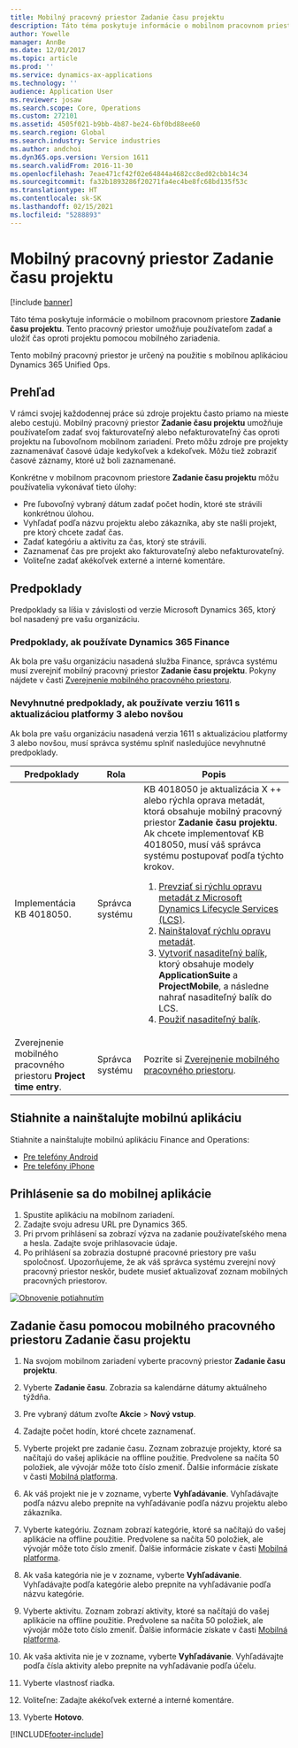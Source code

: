 ```yaml
---
title: Mobilný pracovný priestor Zadanie času projektu
description: Táto téma poskytuje informácie o mobilnom pracovnom priestore Zadanie času projektu. Tento pracovný priestor umožňuje používateľom zadať a uložiť čas oproti projektu pomocou mobilného zariadenia.
author: Yowelle
manager: AnnBe
ms.date: 12/01/2017
ms.topic: article
ms.prod: ''
ms.service: dynamics-ax-applications
ms.technology: ''
audience: Application User
ms.reviewer: josaw
ms.search.scope: Core, Operations
ms.custom: 272101
ms.assetid: 4505f021-b9bb-4b87-be24-6bf0bd88ee60
ms.search.region: Global
ms.search.industry: Service industries
ms.author: andchoi
ms.dyn365.ops.version: Version 1611
ms.search.validFrom: 2016-11-30
ms.openlocfilehash: 7eae471cf42f02e64844a4682cc8ed02cbb14c34
ms.sourcegitcommit: fa32b1893286f20271fa4ec4be8fc68bd135f53c
ms.translationtype: HT
ms.contentlocale: sk-SK
ms.lasthandoff: 02/15/2021
ms.locfileid: "5288893"
---
```

# <a name="project-time-entry-mobile-workspace"></a>Mobilný pracovný priestor Zadanie času projektu

[!include [banner](../includes/banner.md)]

Táto téma poskytuje informácie o mobilnom pracovnom priestore **Zadanie času projektu**. Tento pracovný priestor umožňuje používateľom zadať a uložiť čas oproti projektu pomocou mobilného zariadenia.

Tento mobilný pracovný priestor je určený na použitie s mobilnou aplikáciou Dynamics 365 Unified Ops. 

## <a name="overview"></a>Prehľad
V rámci svojej každodennej práce sú zdroje projektu často priamo na mieste alebo cestujú. Mobilný pracovný priestor **Zadanie času projektu** umožňuje používateľom zadať svoj fakturovateľný alebo nefakturovateľný čas oproti projektu na ľubovoľnom mobilnom zariadení. Preto môžu zdroje pre projekty zaznamenávať časové údaje kedykoľvek a kdekoľvek. Môžu tiež zobraziť časové záznamy, ktoré už boli zaznamenané. 

Konkrétne v mobilnom pracovnom priestore **Zadanie času projektu** môžu používatelia vykonávať tieto úlohy:

-   Pre ľubovoľný vybraný dátum zadať počet hodín, ktoré ste strávili konkrétnou úlohou.
-   Vyhľadať podľa názvu projektu alebo zákazníka, aby ste našli projekt, pre ktorý chcete zadať čas.
-   Zadať kategóriu a aktivitu za čas, ktorý ste strávili.
-   Zaznamenať čas pre projekt ako fakturovateľný alebo nefakturovateľný.
-   Voliteľne zadať akékoľvek externé a interné komentáre.

## <a name="prerequisites"></a>Predpoklady
Predpoklady sa líšia v závislosti od verzie Microsoft Dynamics 365, ktorý bol nasadený pre vašu organizáciu.

### <a name="prerequisites-if-you-use-dynamics-365-finance"></a>Predpoklady, ak používate Dynamics 365 Finance
Ak bola pre vašu organizáciu nasadená služba Finance, správca systému musí zverejniť mobilný pracovný priestor **Zadanie času projektu**. Pokyny nájdete v časti [Zverejnenie mobilného pracovného priestoru](https://docs.microsoft.com/dynamics365/fin-ops-core/dev-itpro/mobile-apps/publish-mobile-workspace).

### <a name="prerequisites-if-you-use-version-1611-with-platform-update-3-or-later"></a>Nevyhnutné predpoklady, ak používate verziu 1611 s aktualizáciou platformy 3 alebo novšou
Ak bola pre vašu organizáciu nasadená verzia 1611 s aktualizáciou platformy 3 alebo novšou, musí správca systému splniť nasledujúce nevyhnutné predpoklady. 

<table>
<thead>
<tr class="header">
<th>Predpoklady</th>
<th>Rola</th>
<th>Popis</th>
</tr>
</thead>
<tbody>
<tr class="odd">

<td>Implementácia KB 4018050.</td>
<td>Správca systému</td>
<td>KB 4018050 je aktualizácia X ++ alebo rýchla oprava metadát, ktorá obsahuje mobilný pracovný priestor <strong>Zadanie času projektu</strong>. Ak chcete implementovať KB 4018050, musí váš správca systému postupovať podľa týchto krokov.
<ol>
<li><a href="https://docs.microsoft.com/dynamics365/fin-ops-core/dev-itpro/migration-upgrade/download-hotfix-lcs">Prevziať si rýchlu opravu metadát z Microsoft Dynamics Lifecycle Services (LCS)</a>.</li>
<li><a href="https://docs.microsoft.com/dynamics365/fin-ops-core/dev-itpro/migration-upgrade/install-metadata-hotfix-package">Nainštalovať rýchlu opravu metadát</a>.</li>
<li><a href="https://docs.microsoft.com/dynamics365/fin-ops-core/dev-itpro/deployment/create-apply-deployable-package">Vytvoriť nasaditeľný balík,</a> ktorý obsahuje modely <strong>ApplicationSuite</strong> a <strong>ProjectMobile</strong>, a následne nahrať nasaditeľný balík do LCS.</li>
<li><a href="https://docs.microsoft.com/dynamics365/fin-ops-core/dev-itpro/deployment/apply-deployable-package-system">Použiť nasaditeľný balík</a>.</li>

</ol></td>
</tr>
<tr class="even">
<td>Zverejnenie mobilného pracovného priestoru <strong>Project time entry</strong>.</td>
<td>Správca systému</td>
<td>Pozrite si <a href="https://docs.microsoft.com/dynamics365/fin-ops-core/dev-itpro/mobile-apps/publish-mobile-workspace">Zverejnenie mobilného pracovného priestoru</a>.</td>
</tr>
</tbody>
</table>

## <a name="download-and-install-the-mobile-app"></a>Stiahnite a nainštalujte mobilnú aplikáciu

Stiahnite a nainštalujte mobilnú aplikáciu Finance and Operations:

-   [Pre telefóny Android](https://go.microsoft.com/fwlink/?linkid=850662)
-   [Pre telefóny iPhone](https://go.microsoft.com/fwlink/?linkid=850663)

## <a name="sign-in-to-the-mobile-app"></a>Prihlásenie sa do mobilnej aplikácie
1.  Spustite aplikáciu na mobilnom zariadení.
2.  Zadajte svoju adresu URL pre Dynamics 365.
3.  Pri prvom prihlásení sa zobrazí výzva na zadanie používateľského mena a hesla. Zadajte svoje prihlasovacie údaje.
4.  Po prihlásení sa zobrazia dostupné pracovné priestory pre vašu spoločnosť. Upozorňujeme, že ak váš správca systému zverejní nový pracovný priestor neskôr, budete musieť aktualizovať zoznam mobilných pracovných priestorov.

[![Obnovenie potiahnutím](./media/pull-to-refresh-list-of-workspaces-183x300.png)](./media/pull-to-refresh-list-of-workspaces.png)

## <a name="enter-time-by-using-the-project-time-entry-mobile-workspace"></a>Zadanie času pomocou mobilného pracovného priestoru Zadanie času projektu
1.  Na svojom mobilnom zariadení vyberte pracovný priestor **Zadanie času projektu**.
2.  Vyberte **Zadanie času**. Zobrazia sa kalendárne dátumy aktuálneho týždňa.
3.  Pre vybraný dátum zvoľte **Akcie** &gt; **Nový vstup**.
4.  Zadajte počet hodín, ktoré chcete zaznamenať.
5.  Vyberte projekt pre zadanie času. Zoznam zobrazuje projekty, ktoré sa načítajú do vašej aplikácie na offline použitie. Predvolene sa načíta 50 položiek, ale vývojár môže toto číslo zmeniť. Ďalšie informácie získate v časti [Mobilná platforma](https://docs.microsoft.com/dynamics365/fin-ops-core/dev-itpro/mobile-apps/mobile-app-home-page).
6.  Ak váš projekt nie je v zozname, vyberte **Vyhľadávanie**. Vyhľadávajte podľa názvu alebo prepnite na vyhľadávanie podľa názvu projektu alebo zákazníka.
7.  Vyberte kategóriu. Zoznam zobrazí kategórie, ktoré sa načítajú do vašej aplikácie na offline použitie. Predvolene sa načíta 50 položiek, ale vývojár môže toto číslo zmeniť. Ďalšie informácie získate v časti [Mobilná platforma](https://docs.microsoft.com/dynamics365/fin-ops-core/dev-itpro/mobile-apps/mobile-app-home-page).
8.  Ak vaša kategória nie je v zozname, vyberte **Vyhľadávanie**. Vyhľadávajte podľa kategórie alebo prepnite na vyhľadávanie podľa názvu kategórie.
9.  Vyberte aktivitu. Zoznam zobrazí aktivity, ktoré sa načítajú do vašej aplikácie na offline použitie. Predvolene sa načíta 50 položiek, ale vývojár môže toto číslo zmeniť. Ďalšie informácie získate v časti [Mobilná platforma](https://docs.microsoft.com/dynamics365/fin-ops-core/dev-itpro/mobile-apps/mobile-app-home-page).
10. Ak vaša aktivita nie je v zozname, vyberte **Vyhľadávanie**. Vyhľadávajte podľa čísla aktivity alebo prepnite na vyhľadávanie podľa účelu.

11. Vyberte vlastnosť riadka.
12. Voliteľne: Zadajte akékoľvek externé a interné komentáre.
13. Vyberte **Hotovo**.


[!INCLUDE[footer-include](../includes/footer-banner.md)]